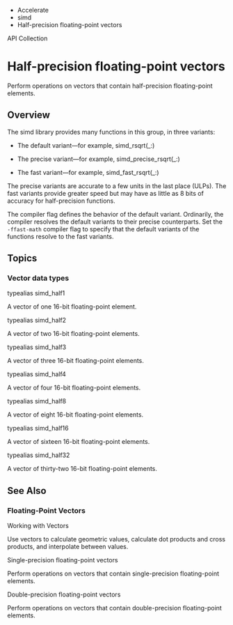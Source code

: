 

- Accelerate
- simd
-  Half-precision floating-point vectors 

API Collection

# Half-precision floating-point vectors

Perform operations on vectors that contain half-precision floating-point elements.

## Overview

The simd library provides many functions in this group, in three variants:

- The default variant—for example, simd_rsqrt(_:)

- The precise variant—for example, simd_precise_rsqrt(_:)

- The fast variant—for example, simd_fast_rsqrt(_:)

The precise variants are accurate to a few units in the last place (ULPs). The fast variants provide greater speed but may have as little as 8 bits of accuracy for half-precision functions.

The compiler flag defines the behavior of the default variant. Ordinarily, the compiler resolves the default variants to their precise counterparts. Set the `-ffast-math` compiler flag to specify that the default variants of the functions resolve to the fast variants.

## Topics

### Vector data types

typealias simd_half1

A vector of one 16-bit floating-point element.

typealias simd_half2

A vector of two 16-bit floating-point elements.

typealias simd_half3

A vector of three 16-bit floating-point elements.

typealias simd_half4

A vector of four 16-bit floating-point elements.

typealias simd_half8

A vector of eight 16-bit floating-point elements.

typealias simd_half16

A vector of sixteen 16-bit floating-point elements.

typealias simd_half32

A vector of thirty-two 16-bit floating-point elements.

## See Also

### Floating-Point Vectors

Working with Vectors

Use vectors to calculate geometric values, calculate dot products and cross products, and interpolate between values.

Single-precision floating-point vectors

Perform operations on vectors that contain single-precision floating-point elements.

Double-precision floating-point vectors

Perform operations on vectors that contain double-precision floating-point elements.

